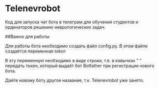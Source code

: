 # Telenevrobot
Код для запуска чат бота в телеграм для обучения студентов и ординаторов решению неврологических задач.

##Важно для работы

Для работы бота необходимо создать файл config.py. В этом файле создаётся переменная *token*

В эту переменную необходимо в виде строки, т.е. в кавычках " " передать токен, который выдаёт бот Botfather при регистрации нового бота.

Дайте новому боту другое название, т.к. Telenevrobot уже занято.
